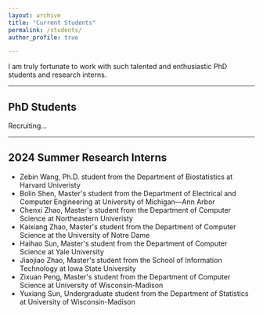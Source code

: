 ```yaml
---
layout: archive
title: "Current Students"
permalink: /students/
author_profile: true

---
```


I am truly fortunate to work with such talented and enthusiastic PhD students and research interns.

-------------------
## PhD Students

Recruiting...

-------------------
## 2024 Summer Research Interns

- Zebin Wang, Ph.D. student from the Department of Biostatistics at Harvard Univeristy
- Bolin Shen, Master's student from the Department of Electrical and Computer Engineering at University of Michigan—Ann Arbor 
- Chenxi Zhao, Master's student from the Department of Computer Science at Northeastern Univeristy
- Kaixiang Zhao, Master's student from the Department of Computer Science at the University of Notre Dame
- Haihao Sun, Master's student from the Department of Computer Science at Yale University
- Jiaojiao Zhao, Master's student from the School of Information Technology at Iowa State University
- Zixuan Peng, Master's student from the Department of Computer Science at University of Wisconsin-Madison
- Yuxiang Sun, Undergraduate student from the Department of Statistics at University of Wisconsin-Madison
